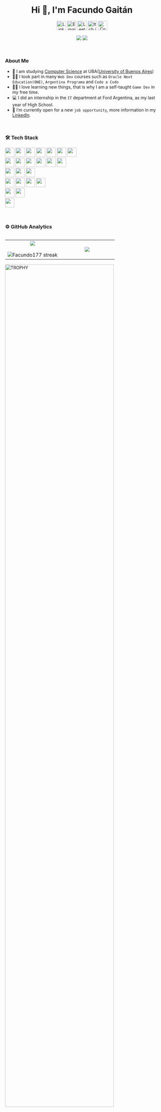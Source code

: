 <h1 align="center">Hi 👋, I'm Facundo Gaitán</h1>

<div align=center>
 <a href="www.linkedin.com/in/facundo-gabriel-gaitán-segura-16bb75264" target="_blank"><img height="30px" src="https://img.shields.io/static/v1?style=for-the-badge&message=LinkedIn&color=0A66C2&logo=LinkedIn&logoColor=FFFFFF&label=" alt="LinkedIn" /></a>
<a href="mailto:facundogaitansegura@gmail.com" target="_blank"><img height="30px" alt="Email" src="https://img.shields.io/static/v1?style=for-the-badge&message=Gmail&color=EA4335&logo=Gmail&logoColor=FFFFFF&label=" /></a>
<a href="https://leetcode.com/u/Facundo177/" target="_blank"><img height="30px" src="https://img.shields.io/badge/-LeetCode-FFA116?style=for-the-badge&logo=LeetCode&logoColor=black" alt="LeetCode" /></a>
<a href="https://facundo177.itch.io/" target="_blank"><img height="30px" alt="Itch.io" src="https://img.shields.io/badge/Itch.io-FA5C5C?style=for-the-badge&logo=itchdotio&logoColor=white" /></a>
<a href="https://codepen.io/Facundo177" target="_blank"><img height="30px" alt="Codepen" src="https://img.shields.io/badge/Codepen-000000?style=for-the-badge&logo=codepen&logoColor=white" /></a>
</div>

<p align="center"> 
 <img src="https://komarev.com/ghpvc/?username=Facundo177&label=Profile%20views&color=0e75b6&style=flat"/> 
 <img src="https://img.shields.io/github/followers/Facundo177.svg?style=social&label=Follow&maxAge=2592000"/> 
</p>

</br>

### About Me
- :school: I am studying [Computer Science](https://computacion.dc.uba.ar/) at UBA([University of Buenos Aires](https://www.uba.ar/))
- :student: I took part in many `Web Dev` courses such as `Oracle Next Education(ONE)`, `Argentina Programa` and `Codo a Codo`
- :technologist: I love learning new things, that is why I am a self-taught `Game Dev` in my free time.
- :computer: I did an internship in the `IT` department at Ford Argentina, as my last year of High School.
- :thinking: I’m currently open for a new `job opportunity`, more information in my [LinkedIn](www.linkedin.com/in/facundo-gabriel-gaitán-segura-16bb75264).


<!--
</br>

### 🛠 Tech Stack
<p align="left">
  <a href="https://skillicons.dev">
    <img src="https://skillicons.dev/icons?i=html,css,bootstrap,js,ts,java,py,cpp,angular,nodejs,spring,mysql,postgres,postman,docker,firebase,git,github,discord,notion,vscode,pycharm,idea,eclipse&perline=13" />
  </a>
</p>

-->


</br>

### 🛠 Tech Stack
<p align="left">
  <img height="30px" src="https://img.shields.io/badge/HTML5-E34F26?style=for-the-badge&logo=html5&logoColor=white" />
  <img height="30px" src="https://img.shields.io/badge/CSS3-1572B6?style=for-the-badge&logo=css3&logoColor=white" />
  <img height="30px" src="https://img.shields.io/badge/JavaScript-323330?style=for-the-badge&logo=javascript&logoColor=F7DF1E" />
  <img height="30px" src="https://img.shields.io/badge/TypeScript-007ACC?style=for-the-badge&logo=typescript&logoColor=white" />
  <img height="30px" src="https://img.shields.io/badge/Java-ED8B00?style=for-the-badge&logo=openjdk&logoColor=white" />
  <img height="30px" src="https://img.shields.io/badge/Python-3776AB?style=for-the-badge&logo=python&logoColor=white" />
  <img height="30px" src="https://img.shields.io/badge/C%2B%2B-00599C?style=for-the-badge&logo=c%2B%2B&logoColor=white" />

</br>
  <img height="30px" src="https://img.shields.io/badge/Bootstrap-563D7C?style=for-the-badge&logo=bootstrap&logoColor=white" />
  <img height="30px" src="https://img.shields.io/badge/Angular-DD0031?style=for-the-badge&logo=angular&logoColor=white" />
  <img height="30px" src="https://img.shields.io/badge/Node.js-43853D?style=for-the-badge&logo=node.js&logoColor=white" />
  <img height="30px" src="https://img.shields.io/badge/Spring-6DB33F?style=for-the-badge&logo=spring&logoColor=white" />
  <img height="30px" src="https://img.shields.io/badge/MySQL-00000F?style=for-the-badge&logo=mysql&logoColor=white" />
  <img height="30px" src="https://img.shields.io/badge/PostgreSQL-316192?style=for-the-badge&logo=postgresql&logoColor=white" />

</br>
  <img height="30px" src="https://img.shields.io/badge/GIT-E44C30?style=for-the-badge&logo=git&logoColor=white" />
  <img height="30px" src="https://img.shields.io/badge/Docker-2496ED?style=for-the-badge&logo=docker&logoColor=white" />
  <img height="30px" src="https://img.shields.io/badge/Postman-FF6C37?style=for-the-badge&logo=postman&logoColor=white" />

</br>
  <img height="30px" src="https://img.shields.io/badge/Visual_Studio_Code-0078D4?style=for-the-badge&logo=visual%20studio%20code&logoColor=white" />
  <img height="30px" src="https://img.shields.io/badge/PyCharm-000000.svg?&style=for-the-badge&logo=PyCharm&logoColor=white" />
  <img height="30px" src="https://img.shields.io/badge/IntelliJ_IDEA-000000.svg?style=for-the-badge&logo=intellij-idea&logoColor=white" />
  <img height="30px" src="https://img.shields.io/badge/Eclipse-2C2255?style=for-the-badge&logo=eclipse&logoColor=white" />

</br>
  <img height="30px" src="https://img.shields.io/badge/Notion-000000?style=for-the-badge&logo=notion&logoColor=white" />
  <img height="30px" src="https://img.shields.io/badge/Trello-0052CC?style=for-the-badge&logo=trello&logoColor=white" />
  
</br>
  <img height="30px" src="https://img.shields.io/badge/Arduino-00979D?style=for-the-badge&logo=Arduino&logoColor=white" />
</p>



</br>

### ⚙️ GitHub Analytics

<p align="left">

<table align="left">
<tr border="none">
<td width="50%" align="center">
  
  <img  align="center"  src="https://github-readme-stats.vercel.app/api?username=Facundo177&theme=algolia" />
  <br></br>
  <img  alt="Facundo177 streak" src="https://github-readme-streak-stats.herokuapp.com?user=Facundo177&theme=algolia&date_format=M%20j%5B%2C%20Y%5D" /> 
</td>

<td width="50%" align="center">
  <img  align="center"  src="https://github-readme-stats.vercel.app/api/top-langs/?username=Facundo177&langs_count=10&theme=algolia"/>
  </td>
</tr>
</table>

<div align=left>
  <a href="https://github.com/ryo-ma/github-profile-trophy" title="Go to Source">
      <img align="center" width=84% src="https://github-profile-trophy.vercel.app/?username=Facundo177&theme=radical&row=1&column=7&margin-h=15&margin-w=5&no-bg=true" alt="TROPHY" />
    </a>
</div>
</p>        







